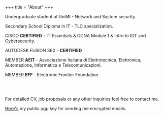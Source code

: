 +++
title = "About"
+++

Undergraduate student at UniMI - Network and System security.

Secondary School Diploma in IT - TLC specialization.

CISCO **CERTIFIED** - IT Essentials & CCNA Module 1 & Intro to IOT and Cybersecurity.

AUTODESK FUSION 360 - **CERTIFIED**

MEMBER **AEIT** - Associazione Italiana di Elettrotecnica, Elettronica, Automazione, Informatica e Telecomunicazioni.

MEMBER **EFF** - Electronic Frontier Foundation

<br> <br>

For detailed CV, job proposals or any other inquiries feel free to contact me.

<a href="https://www.fumagalli-mf.vision/pgp-key.txt">Here's</a> my public pgp key for sending me encrypted emails.